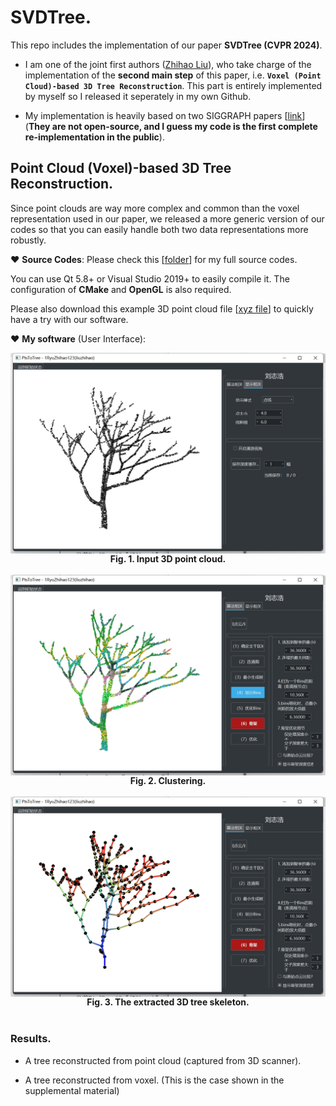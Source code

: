 # SVDTree.

This repo includes the implementation of our paper **SVDTree (CVPR 2024)**.

- I am one of the joint first authors ([Zhihao Liu](https://ryuzhihao123.github.io/)), who take charge of the implementation of the **second main step** of this paper, i.e. **``Voxel (Point Cloud)-based 3D Tree Reconstruction``**.
This part is entirely implemented by myself so I released it seperately in my own Github.


- My implementation is heavily based on two SIGGRAPH papers [[link](https://cfcs.pku.edu.cn/baoquan/docs/20180621160850991357.pdf)] (**They are not open-source, and I guess my code is the first complete re-implementation in the public**).


## Point Cloud (Voxel)-based 3D Tree Reconstruction. 

Since point clouds are way more complex and common than the voxel representation used in our paper, we released a more generic version of our codes so that you can easily handle both two data representations more robustly. 


:heart: **Source Codes**: Please check this [[folder](https://github.com/RyuZhihao123/SVDTree/tree/main/TreeFromPoints_Codes)] for my full source codes. 

You can use Qt 5.8+ or Visual Studio 2019+ to easily compile it. The configuration of **CMake** and **OpenGL** is also required.

Please also download this example 3D point cloud file [[xyz file](https://github.com/RyuZhihao123/SVDTree/blob/main/Tree1_input.xyz)] to quickly have a try with our software.

:heart: **My software** (User Interface):

<div align=center>
<img src="https://github.com/RyuZhihao123/SVDTree/blob/main/Fig_UI_1.png" width = "700" alt="ack" title="dasdasdsa title" align=center />
<br/><center><b>Fig. 1. Input 3D point cloud.</b></center>
</div>
<br/>
<div align=center>
<img src="https://github.com/RyuZhihao123/SVDTree/blob/main/Fig_UI_2.png" width = "700" alt="ack" title="dasdasdsa title" align=center />
<br/><center><b>Fig. 2. Clustering.</b></center>
</div>
<br/>
<div align=center>
<img src="https://github.com/RyuZhihao123/SVDTree/blob/main/Fig_UI_3.png" width = "700" alt="ack" title="dasdasdsa title" align=center />
<br/><center><b>Fig. 3. The extracted 3D tree skeleton.</b></center>
</div>
<br/>




### Results.


- A tree reconstructed from point cloud (captured from 3D scanner).

- A tree reconstructed from voxel. (This is the case shown in the supplemental material)







